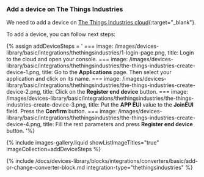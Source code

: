 ### Add a device on The Things Industries

We need to add a device on [The Things Industries cloud](https://thingsboard.eu1.cloud.thethings.industries/oauth/login){:target="_blank"}.

To add a device, you can follow next steps:  

{% assign addDeviceSteps = '
    ===
        image: /images/devices-library/basic/integrations/thethingsindustries/1-login-page.png,
        title: Login to the cloud and open your console.
    ===
        image: /images/devices-library/basic/integrations/thethingsindustries/the-things-industries-create-device-1.png,
        title: Go to the **Applications** page. Then select your application and click on its name.
    ===
        image: /images/devices-library/basic/integrations/thethingsindustries/the-things-industries-create-device-2.png,
        title: Click on the **Register end device** button.
    ===
        image: /images/devices-library/basic/integrations/thethingsindustries/the-things-industries-create-device-3.png,
        title: Put the **APP EUI** value to the **JoinEUI** field. Press the **Confirm** button.
    ===
        image: /images/devices-library/basic/integrations/thethingsindustries/the-things-industries-create-device-4.png,
        title: Fill the rest parameters and press **Register end device** button.
'%}

{% include images-gallery.liquid showListImageTitles="true" imageCollection=addDeviceSteps %}


{% include /docs/devices-library/blocks/integrations/converters/basic/add-or-change-converter-block.md integration-type="thethingsindustries" %}
